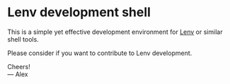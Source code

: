 
Lenv development shell
======================

This is a simple yet effective development environment for [Lenv](https://github.com/dadooda/lenv) or similar shell tools.

Please consider if you want to contribute to Lenv development.

Cheers!  
&mdash; Alex

